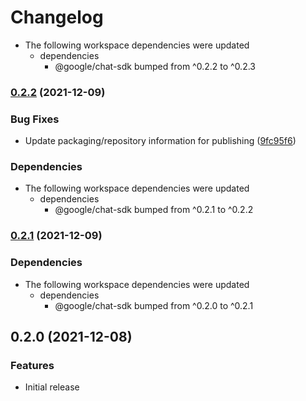 # Changelog

* The following workspace dependencies were updated
  * dependencies
    * @google/chat-sdk bumped from ^0.2.2 to ^0.2.3

### [0.2.2](https://www.github.com/googleworkspace/chat-framework-nodejs/compare/chat-sdk-example-giphy-v0.2.1...chat-sdk-example-giphy-v0.2.2) (2021-12-09)


### Bug Fixes

* Update packaging/repository information for publishing ([9fc95f6](https://www.github.com/googleworkspace/chat-framework-nodejs/commit/9fc95f64ccee061e18dbfe972c50d76281d64a72))


### Dependencies

* The following workspace dependencies were updated
  * dependencies
    * @google/chat-sdk bumped from ^0.2.1 to ^0.2.2

### [0.2.1](https://www.github.com/googleworkspace/chat-framework-nodejs/compare/chat-sdk-example-giphy-v0.2.0...chat-sdk-example-giphy-v0.2.1) (2021-12-09)


### Dependencies

* The following workspace dependencies were updated
  * dependencies
    * @google/chat-sdk bumped from ^0.2.0 to ^0.2.1

## 0.2.0 (2021-12-08)


### Features

* Initial release
